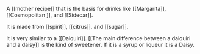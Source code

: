 A [[mother recipe]] that is the basis for drinks like [[Margarita]], [[Cosmopolitan ]], and [[Sidecar]].

It is made from [[spirit]], [[citrus]], and [[sugar]].

It is very similar to a [[Daiquiri]]. [[The main difference between a daiquiri and a daisy]] is the kind of sweetener. If it is a syrup or liqueur it is a Daisy.